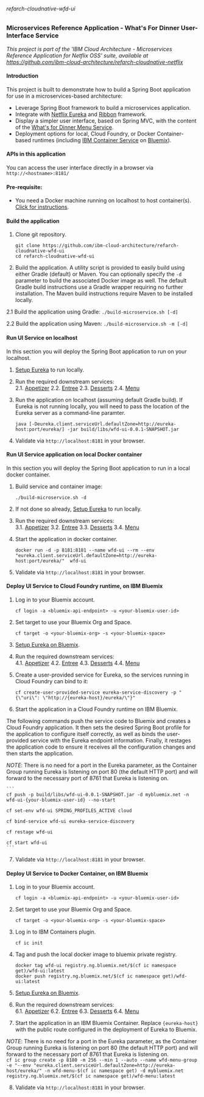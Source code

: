 ###### refarch-cloudnative-wfd-ui

### Microservices Reference Application - What's For Dinner User-Interface Service

*This project is part of the 'IBM Cloud Architecture - Microservices Reference Application for Netflix OSS' suite, available at
https://github.com/ibm-cloud-architecture/refarch-cloudnative-netflix*

#### Introduction

This project is built to demonstrate how to build a Spring Boot application for use in a microservices-based architecture:
 - Leverage Spring Boot framework to build a microservices application.
 - Integrate with [Netflix Eureka](https://github.com/Netflix/eureka) and [Ribbon](https://github.com/Netflix/ribbon) framework.
 - Display a simpler user interface, based on Spring MVC, with the content of the [What's for Dinner Menu Service](https://github.com/ibm-cloud-architecture/refarch-cloudnative-wfd-menu).
 - Deployment options for local, Cloud Foundry, or Docker Container-based runtimes (including [IBM Container Service](https://console.ng.bluemix.net/docs/containers/container_index.html) on [Bluemix](https://new-console.ng.bluemix.net/#overview)).

#### APIs in this application
You can access the user interface directly in a browser via `http://<hostname>:8181/`

#### Pre-requisite:
- You need a Docker machine running on localhost to host container(s). [Click for instructions](https://docs.docker.com/machine/get-started/).

#### Build the application
1. Clone git repository.
    ```
    git clone https://github.com/ibm-cloud-architecture/refarch-cloudnative-wfd-ui
    cd refarch-cloudnative-wfd-ui
    ```

2. Build the application.  A utility script is provided to easily build using either Gradle (default) or Maven.  You can optionally specify the `-d` parameter to build the associated Docker image as well.  The default Gradle build instructions use a Gradle wrapper requiring no further installation.  The Maven build instructions require Maven to be installed locally.

  2.1 Build the application using Gradle:
    ```
    ./build-microservice.sh [-d]
    ```

  2.2 Build the application using Maven:
    ```
    ./build-microservice.sh -m [-d]
    ```

#### Run UI Service on localhost
In this section you will deploy the Spring Boot application to run on your localhost.

1.  [Setup Eureka](https://github.com/ibm-cloud-architecture/refarch-cloudnative-netflix-eureka#run-the-application-component-locally) to run locally.

2.  Run the required downstream services:  
  2.1.  [Appetizer](https://github.com/ibm-cloud-architecture/refarch-cloudnative-wfd-appetizer#run-appetizer-service-on-localhost)
  2.2.  [Entree](https://github.com/ibm-cloud-architecture/refarch-cloudnative-wfd-entree#run-entree-service-on-localhost)
  2.3.  [Desserts](https://github.com/ibm-cloud-architecture/refarch-cloudnative-wfd-dessert#run-dessert-service-on-localhost)
  2.4.  [Menu](https://github.com/ibm-cloud-architecture/refarch-cloudnative-wfd-menu#run-menu-service-on-localhost)

3. Run the application on localhost (assuming default Gradle build).  If Eureka is not running locally, you will need to pass the location of the Eureka server as a command-line paramter.
    ```
    java [-Deureka.client.serviceUrl.defaultZone=http://eureka-host:port/eureka/] -jar build/libs/wfd-ui-0.0.1-SNAPSHOT.jar
    ```

4. Validate via `http://localhost:8181` in your browser.

#### Run UI Service application on local Docker container
In this section you will deploy the Spring Boot application to run in a local docker container.

1. Build service and container image:
    ```
    ./build-microservice.sh -d
    ```

2. If not done so already, [Setup Eureka](https://github.com/ibm-cloud-architecture/refarch-cloudnative-netflix-eureka#run-the-application-component-locally) to run locally.

3.  Run the required downstream services:  
  3.1.  [Appetizer](https://github.com/ibm-cloud-architecture/refarch-cloudnative-wfd-appetizer#run-appetizer-service-on-local-docker-container)
  3.2.  [Entree](https://github.com/ibm-cloud-architecture/refarch-cloudnative-wfd-entree#run-entree-service-on-local-docker-container)
  3.3.  [Desserts](https://github.com/ibm-cloud-architecture/refarch-cloudnative-wfd-dessert#run-dessert-service-on-local-docker-container)
  3.4.  [Menu](https://github.com/ibm-cloud-architecture/refarch-cloudnative-wfd-menu#run-menu-service-application-on-local-docker-container)

4. Start the application in docker container.
    ```
    docker run -d -p 8181:8181 --name wfd-ui --rm --env "eureka.client.serviceUrl.defaultZone=http://eureka-host:port/eureka/"  wfd-ui
    ```

5. Validate via `http://localhost:8181` in your browser.  

#### Deploy UI Service to Cloud Foundry runtime, on IBM Bluemix

1. Log in to your Bluemix account.
    ```
    cf login -a <bluemix-api-endpoint> -u <your-bluemix-user-id>
    ```

2. Set target to use your Bluemix Org and Space.
    ```
    cf target -o <your-bluemix-org> -s <your-bluemix-space>
    ```

3. [Setup Eureka on Bluemix](https://github.com/ibm-cloud-architecture/refarch-cloudnative-netflix-eureka#run-the-application-component-on-bluemix).

4.  Run the required downstream services:  
  4.1.  [Appetizer](https://github.com/ibm-cloud-architecture/refarch-cloudnative-wfd-appetizer#deploy-appetizer-service-to-cloud-foundry-runtime-on-ibm-bluemix)
  4.2.  [Entree](https://github.com/ibm-cloud-architecture/refarch-cloudnative-wfd-entree#deploy-entree-service-to-cloud-foundry-runtime-on-ibm-bluemix)
  4.3.  [Desserts](https://github.com/ibm-cloud-architecture/refarch-cloudnative-wfd-dessert#deploy-dessert-service-to-cloud-foundry-runtime-on-ibm-bluemix)
  4.4.  [Menu](https://github.com/ibm-cloud-architecture/refarch-cloudnative-wfd-menu#deploy-menu-service-to-cloud-foundry-runtime-on-ibm-bluemix)

5.  Create a user-provided service for Eureka, so the services running in Cloud Foundry can bind to it:

    ```
    cf create-user-provided-service eureka-service-discovery -p "{\"uri\": \"http://{eureka-host}/eureka/\"}"
    ```

6. Start the application in a Cloud Foundry runtime on IBM Bluemix.

  The following commands push the service code to Bluemix and creates a Cloud Foundry application.  It then sets the desired Spring Boot profile for the application to configure itself correctly, as well as binds the user-provided service with the Eureka endpoint information.  Finally, it restages the application code to ensure it receives all the configuration changes and then starts the application.  

  _NOTE_: There is no need for a port in the Eureka parameter, as the Container Group running Eureka is listening on port 80 (the default HTTP port) and will forward to the necessary port of 8761 that Eureka is listening on.  

    ```
    cf push -p build/libs/wfd-ui-0.0.1-SNAPSHOT.jar -d mybluemix.net -n wfd-ui-{your-bluemix-user-id} --no-start

    cf set-env wfd-ui SPRING_PROFILES_ACTIVE cloud

    cf bind-service wfd-ui eureka-service-discovery

    cf restage wfd-ui

    cf start wfd-ui
    ```

7. Validate via `http://localhost:8181` in your browser.  


#### Deploy UI Service to Docker Container, on IBM Bluemix

1. Log in to your Bluemix account.
    ```
    cf login -a <bluemix-api-endpoint> -u <your-bluemix-user-id>
    ```

2. Set target to use your Bluemix Org and Space.
    ```
    cf target -o <your-bluemix-org> -s <your-bluemix-space>
    ```

3. Log in to IBM Containers plugin.
    ```
    cf ic init
    ```

4. Tag and push the local docker image to bluemix private registry.
    ```
    docker tag wfd-ui registry.ng.bluemix.net/$(cf ic namespace get)/wfd-ui:latest
    docker push registry.ng.bluemix.net/$(cf ic namespace get)/wfd-ui:latest
    ```

5. [Setup Eureka on Bluemix](https://github.com/ibm-cloud-architecture/refarch-cloudnative-netflix-eureka#run-the-application-component-on-bluemix).

6.  Run the required downstream services:  
  6.1.  [Appetizer](https://github.com/ibm-cloud-architecture/refarch-cloudnative-wfd-appetizer#deploy-appetizer-service-to-docker-container-on-ibm-bluemix)
  6.2.  [Entree](https://github.com/ibm-cloud-architecture/refarch-cloudnative-wfd-entree#deploy-entree-service-to-docker-container-on-ibm-bluemix)
  6.3.  [Desserts](https://github.com/ibm-cloud-architecture/refarch-cloudnative-wfd-dessert#deploy-desserts-service-to-docker-container-on-ibm-bluemix)
  6.4.  [Menu](https://github.com/ibm-cloud-architecture/refarch-cloudnative-wfd-menu#deploy-menu-service-to-docker-container-on-ibm-bluemix)

7. Start the application in an IBM Bluemix Container. Replace `{eureka-host}` with the public route configured in the deployment of Eureka to Bluemix.  

  _NOTE_: There is no need for a port in the Eureka parameter, as the Container Group running Eureka is listening on port 80 (the default HTTP port) and will forward to the necessary port of 8761 that Eureka is listening on.  
    ```
    cf ic group create -p 8180 -m 256 --min 1 --auto --name wfd-menu-group -e "--env "eureka.client.serviceUrl.defaultZone=http://eureka-host/eureka/" -n wfd-menu-$(cf ic namespace get) -d mybluemix.net registry.ng.bluemix.net/$(cf ic namespace get)/wfd-menu:latest
    ```

8. Validate via `http://localhost:8181` in your browser.  
